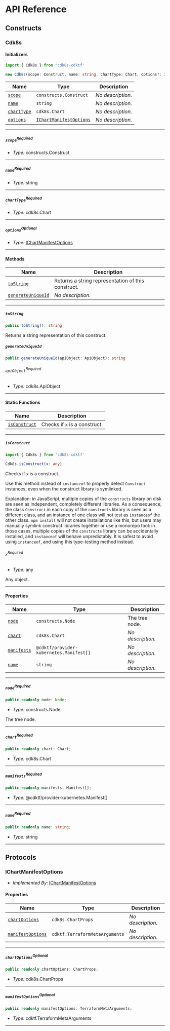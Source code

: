 # API Reference <a name="API Reference" id="api-reference"></a>

## Constructs <a name="Constructs" id="Constructs"></a>

### Cdk8s <a name="Cdk8s" id="cdk8s-cdktf.Cdk8s"></a>

#### Initializers <a name="Initializers" id="cdk8s-cdktf.Cdk8s.Initializer"></a>

```typescript
import { Cdk8s } from 'cdk8s-cdktf'

new Cdk8s(scope: Construct, name: string, chartType: Chart, options?: IChartManifestOptions)
```

| **Name** | **Type** | **Description** |
| --- | --- | --- |
| <code><a href="#cdk8s-cdktf.Cdk8s.Initializer.parameter.scope">scope</a></code> | <code>constructs.Construct</code> | *No description.* |
| <code><a href="#cdk8s-cdktf.Cdk8s.Initializer.parameter.name">name</a></code> | <code>string</code> | *No description.* |
| <code><a href="#cdk8s-cdktf.Cdk8s.Initializer.parameter.chartType">chartType</a></code> | <code>cdk8s.Chart</code> | *No description.* |
| <code><a href="#cdk8s-cdktf.Cdk8s.Initializer.parameter.options">options</a></code> | <code><a href="#cdk8s-cdktf.IChartManifestOptions">IChartManifestOptions</a></code> | *No description.* |

---

##### `scope`<sup>Required</sup> <a name="scope" id="cdk8s-cdktf.Cdk8s.Initializer.parameter.scope"></a>

- *Type:* constructs.Construct

---

##### `name`<sup>Required</sup> <a name="name" id="cdk8s-cdktf.Cdk8s.Initializer.parameter.name"></a>

- *Type:* string

---

##### `chartType`<sup>Required</sup> <a name="chartType" id="cdk8s-cdktf.Cdk8s.Initializer.parameter.chartType"></a>

- *Type:* cdk8s.Chart

---

##### `options`<sup>Optional</sup> <a name="options" id="cdk8s-cdktf.Cdk8s.Initializer.parameter.options"></a>

- *Type:* <a href="#cdk8s-cdktf.IChartManifestOptions">IChartManifestOptions</a>

---

#### Methods <a name="Methods" id="Methods"></a>

| **Name** | **Description** |
| --- | --- |
| <code><a href="#cdk8s-cdktf.Cdk8s.toString">toString</a></code> | Returns a string representation of this construct. |
| <code><a href="#cdk8s-cdktf.Cdk8s.generateUniqueId">generateUniqueId</a></code> | *No description.* |

---

##### `toString` <a name="toString" id="cdk8s-cdktf.Cdk8s.toString"></a>

```typescript
public toString(): string
```

Returns a string representation of this construct.

##### `generateUniqueId` <a name="generateUniqueId" id="cdk8s-cdktf.Cdk8s.generateUniqueId"></a>

```typescript
public generateUniqueId(apiObject: ApiObject): string
```

###### `apiObject`<sup>Required</sup> <a name="apiObject" id="cdk8s-cdktf.Cdk8s.generateUniqueId.parameter.apiObject"></a>

- *Type:* cdk8s.ApiObject

---

#### Static Functions <a name="Static Functions" id="Static Functions"></a>

| **Name** | **Description** |
| --- | --- |
| <code><a href="#cdk8s-cdktf.Cdk8s.isConstruct">isConstruct</a></code> | Checks if `x` is a construct. |

---

##### `isConstruct` <a name="isConstruct" id="cdk8s-cdktf.Cdk8s.isConstruct"></a>

```typescript
import { Cdk8s } from 'cdk8s-cdktf'

Cdk8s.isConstruct(x: any)
```

Checks if `x` is a construct.

Use this method instead of `instanceof` to properly detect `Construct`
instances, even when the construct library is symlinked.

Explanation: in JavaScript, multiple copies of the `constructs` library on
disk are seen as independent, completely different libraries. As a
consequence, the class `Construct` in each copy of the `constructs` library
is seen as a different class, and an instance of one class will not test as
`instanceof` the other class. `npm install` will not create installations
like this, but users may manually symlink construct libraries together or
use a monorepo tool: in those cases, multiple copies of the `constructs`
library can be accidentally installed, and `instanceof` will behave
unpredictably. It is safest to avoid using `instanceof`, and using
this type-testing method instead.

###### `x`<sup>Required</sup> <a name="x" id="cdk8s-cdktf.Cdk8s.isConstruct.parameter.x"></a>

- *Type:* any

Any object.

---

#### Properties <a name="Properties" id="Properties"></a>

| **Name** | **Type** | **Description** |
| --- | --- | --- |
| <code><a href="#cdk8s-cdktf.Cdk8s.property.node">node</a></code> | <code>constructs.Node</code> | The tree node. |
| <code><a href="#cdk8s-cdktf.Cdk8s.property.chart">chart</a></code> | <code>cdk8s.Chart</code> | *No description.* |
| <code><a href="#cdk8s-cdktf.Cdk8s.property.manifests">manifests</a></code> | <code>@cdktf/provider-kubernetes.Manifest[]</code> | *No description.* |
| <code><a href="#cdk8s-cdktf.Cdk8s.property.name">name</a></code> | <code>string</code> | *No description.* |

---

##### `node`<sup>Required</sup> <a name="node" id="cdk8s-cdktf.Cdk8s.property.node"></a>

```typescript
public readonly node: Node;
```

- *Type:* constructs.Node

The tree node.

---

##### `chart`<sup>Required</sup> <a name="chart" id="cdk8s-cdktf.Cdk8s.property.chart"></a>

```typescript
public readonly chart: Chart;
```

- *Type:* cdk8s.Chart

---

##### `manifests`<sup>Required</sup> <a name="manifests" id="cdk8s-cdktf.Cdk8s.property.manifests"></a>

```typescript
public readonly manifests: Manifest[];
```

- *Type:* @cdktf/provider-kubernetes.Manifest[]

---

##### `name`<sup>Required</sup> <a name="name" id="cdk8s-cdktf.Cdk8s.property.name"></a>

```typescript
public readonly name: string;
```

- *Type:* string

---




## Protocols <a name="Protocols" id="Protocols"></a>

### IChartManifestOptions <a name="IChartManifestOptions" id="cdk8s-cdktf.IChartManifestOptions"></a>

- *Implemented By:* <a href="#cdk8s-cdktf.IChartManifestOptions">IChartManifestOptions</a>


#### Properties <a name="Properties" id="Properties"></a>

| **Name** | **Type** | **Description** |
| --- | --- | --- |
| <code><a href="#cdk8s-cdktf.IChartManifestOptions.property.chartOptions">chartOptions</a></code> | <code>cdk8s.ChartProps</code> | *No description.* |
| <code><a href="#cdk8s-cdktf.IChartManifestOptions.property.manifestOptions">manifestOptions</a></code> | <code>cdktf.TerraformMetaArguments</code> | *No description.* |

---

##### `chartOptions`<sup>Optional</sup> <a name="chartOptions" id="cdk8s-cdktf.IChartManifestOptions.property.chartOptions"></a>

```typescript
public readonly chartOptions: ChartProps;
```

- *Type:* cdk8s.ChartProps

---

##### `manifestOptions`<sup>Optional</sup> <a name="manifestOptions" id="cdk8s-cdktf.IChartManifestOptions.property.manifestOptions"></a>

```typescript
public readonly manifestOptions: TerraformMetaArguments;
```

- *Type:* cdktf.TerraformMetaArguments

---

